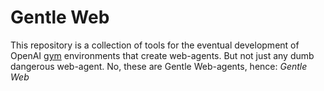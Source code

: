 # Gentle Web

This repository is a collection of tools for the eventual development of OpenAI [gym](https://github.com/openai/gym) environments that create web-agents. But not just any dumb dangerous web-agent. No, these are Gentle Web-agents, hence: *Gentle Web* 


